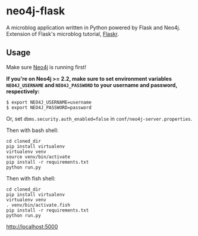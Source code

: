 # neo4j-flask
A microblog application written in Python powered by Flask and Neo4j. Extension of Flask's microblog tutorial, [Flaskr](http://flask.pocoo.org/docs/0.10/tutorial/).

## Usage

Make sure [Neo4j](http://neo4j.com/download/other-releases/) is running first!

**If you're on Neo4j >= 2.2, make sure to set environment variables `NEO4J_USERNAME` and `NEO4J_PASSWORD`
to your username and password, respectively:**

```
$ export NEO4J_USERNAME=username
$ export NEO4J_PASSWORD=password
```

Or, set `dbms.security.auth_enabled=false` in `conf/neo4j-server.properties`.

Then with bash shell:

```
cd cloned_dir
pip install virtualenv
virtualenv venv
source venv/bin/activate
pip install -r requirements.txt
python run.py
```
Then with fish shell:

```
cd cloned_dir
pip install virtualenv
virtualenv venv
. venv/bin/activate.fish
pip install -r requirements.txt
python run.py
```


[http://localhost:5000](http://localhost:5000)
